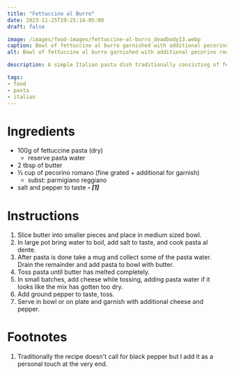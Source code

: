 ```yaml
---
title: "Fettuccine al Burro"
date: 2023-11-25T19:25:14-05:00
draft: false

image: /images/food-images/fettuccine-al-burro_deadbody13.webp
caption: Bowl of fettuccine al burro garnished with additional pecorino romano and black pepper
alt: Bowl of fettuccine al burro garnished with additional pecorino romano and black pepper

description: A simple Italian pasta dish traditionally consisting of fettuccine covered in butter and cheese.

tags:
- food
- pasta
- italian
---
```


# Ingredients
- 100g of fettuccine pasta (dry)
    - reserve pasta water
- 2 tbsp of butter
- &frac12; cup of pecorino romano (fine grated + additional for garnish)
    - subst: parmigiano reggiano
- salt and pepper to taste ***- [1]***

# Instructions
1. Slice butter into smaller pieces and place in medium sized bowl.
1. In large pot bring water to boil, add salt to taste, and cook pasta al dente.
1. After pasta is done take a mug and collect some of the pasta water. Drain the remainder and add pasta to bowl with butter.
1. Toss pasta until butter has melted completely.
1. In small batches, add cheese while tossing, adding pasta water if it looks like the mix has gotten too dry.
1. Add ground pepper to taste, toss.
1. Serve in bowl or on plate and garnish with additional cheese and pepper.

# Footnotes
1. Traditionally the recipe doesn't call for black pepper but I add it as a personal touch at the very end.
